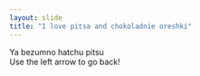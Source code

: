 ```yaml
---
layout: slide
title: "I love pitsa and chokoladnie oreshki"
---
```

Ya bezumno hatchu pitsu<br/>
Use the left arrow to go back!

